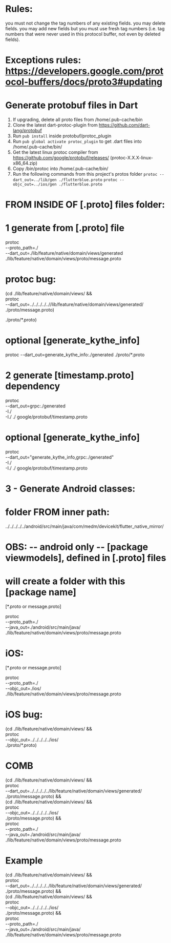 # Rules:

you must not change the tag numbers of any existing fields. 
you may delete fields. 
you may add new fields but you must use fresh tag numbers (i.e. tag numbers that were never used in this protocol buffer, not even by deleted fields). 

# Exceptions rules: https://developers.google.com/protocol-buffers/docs/proto3#updating


##
##

# Generate protobuf files in Dart
1. If upgrading, delete all proto files from /home/.pub-cache/bin
1. Clone the latest dart-protoc-plugin from https://github.com/dart-lang/protobuf
1. Run `pub install` inside protobuf/protoc_plugin
1. Run `pub global activate protoc_plugin` to get .dart files into /home/.pub-cache/bin/
1. Get the latest linux protoc compiler from https://github.com/google/protobuf/releases/ (protoc-X.X.X-linux-x86_64.zip)
1. Copy /bin/protoc into /home/.pub-cache/bin/
1. Run the following commands from this project's protos folder
```protoc --dart_out=../lib/gen ./flutterblue.proto```
```protoc --objc_out=../ios/gen ./flutterblue.proto```

##
##



# FROM INSIDE OF [.proto] files folder:

# 1 generate from [.proto] file

protoc \
--proto_path=./ \
--dart_out=./lib/feature/native/domain/views/generated \
./lib/feature/native/domain/views/proto/message.proto

# protoc bug:
(cd ./lib/feature/native/domain/views/ && \
protoc \
--dart_out=../../../../..//lib/feature/native/domain/views/generated/ \
./proto/message.proto)

./proto/*.proto)
# optional [generate_kythe_info]

protoc --dart_out=generate_kythe_info:./generated ./proto/*.proto

# 2 generate [timestamp.proto] dependency

protoc \
    --dart_out=grpc:./generated \
    -I./ \
    -I./ ./ google/protobuf/timestamp.proto


# optional [generate_kythe_info]

protoc \
--dart_out="generate_kythe_info,grpc:./generated" \
-I./ \
-I./ ./ google/protobuf/timestamp.proto

# 3 - Generate Android classes:

# folder FROM inner path:

../../../../../android/src/main/java/com/medm/devicekit/flutter_native_mirror/

# OBS: -- android only -- [package viewmodels], defined in [.proto] files
# will create a folder with this [package name]

[*.proto or message.proto]

protoc \
--proto_path=./ \
--java_out=./android/src/main/java/ \
./lib/feature/native/domain/views/proto/message.proto

# iOS:

[*.proto or message.proto]

protoc \
--proto_path=./ \
--objc_out=./ios/ \
./lib/feature/native/domain/views/proto/message.proto
<!-- flutter_native_mirror/lib/feature/native/domain/views -->

# iOS bug:
(cd ./lib/feature/native/domain/views/ && \
protoc \
--objc_out=../../../../../ios/ \
./proto/*.proto)

# COMB

(cd ./lib/feature/native/domain/views/ && \
protoc \
--dart_out=../../../../../lib/feature/native/domain/views/generated/ \
./proto/message.proto) && \
(cd ./lib/feature/native/domain/views/ && \
protoc \
--objc_out=../../../../../ios/ \
./proto/message.proto) && \
protoc \
--proto_path=./ \
--java_out=./android/src/main/java/ \
./lib/feature/native/domain/views/proto/message.proto


# Example

(cd ./lib/feature/native/domain/views/ && \
protoc \
--dart_out=../../../../../lib/feature/native/domain/views/generated/ \
./proto/message.proto) && \
(cd ./lib/feature/native/domain/views/ && \
protoc \
--objc_out=../../../../../ios/ \
./proto/message.proto) && \
protoc \
--proto_path=./ \
--java_out=./android/src/main/java/ \
./lib/feature/native/domain/views/proto/message.proto